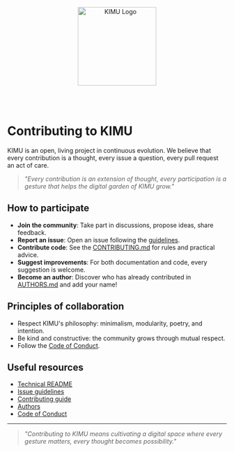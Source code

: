 <p align="center">
  <img src="/images/logo_kimu.png" alt="KIMU Logo" width="180" />
</p>
<br>
<br>

# Contributing to KIMU

KIMU is an open, living project in continuous evolution. We believe that every contribution is a thought, every issue a question, every pull request an act of care.

> _"Every contribution is an extension of thought, every participation is a gesture that helps the digital garden of KIMU grow."_

## How to participate

- **Join the community**: Take part in discussions, propose ideas, share feedback.
- **Report an issue**: Open an issue following the [guidelines](https://github.com/UnicoVerso/kimu-core/blob/main/ISSUE_GUIDELINES.md).
- **Contribute code**: See the [CONTRIBUTING.md](https://github.com/UnicoVerso/kimu-core/blob/main/CONTRIBUTING.md) for rules and practical advice.
- **Suggest improvements**: For both documentation and code, every suggestion is welcome.
- **Become an author**: Discover who has already contributed in [AUTHORS.md](https://github.com/UnicoVerso/kimu-core/blob/main/AUTHORS.md) and add your name!

## Principles of collaboration

- Respect KIMU's philosophy: minimalism, modularity, poetry, and intention.
- Be kind and constructive: the community grows through mutual respect.
- Follow the [Code of Conduct](https://github.com/UnicoVerso/kimu-core/blob/main/CODE_OF_CONDUCT.md).

## Useful resources

- [Technical README](https://github.com/UnicoVerso/kimu-core/blob/main/README.md)
- [Issue guidelines](https://github.com/UnicoVerso/kimu-core/blob/main/ISSUE_GUIDELINES.md)
- [Contributing guide](https://github.com/UnicoVerso/kimu-core/blob/main/CONTRIBUTING.md)
- [Authors](https://github.com/UnicoVerso/kimu-core/blob/main/AUTHORS.md)
- [Code of Conduct](https://github.com/UnicoVerso/kimu-core/blob/main/CODE_OF_CONDUCT.md)

---

> _"Contributing to KIMU means cultivating a digital space where every gesture matters, every thought becomes possibility."_
